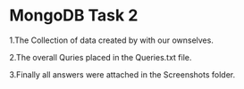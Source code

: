 # MongoDB Task 2

1.The Collection of data created by with our ownselves.
<br>

2.The overall Quries placed in the Queries.txt file.
<br>

3.Finally all answers were attached in the Screenshots folder.